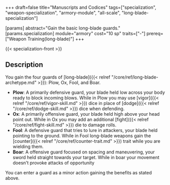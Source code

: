 +++
draft=false
title="Manuscripts and Codices"
tags=["specialization", "weapon-specialization", "armory-module", "all-scale", "long-blade-specialization"]

[params]
  abstract="Gain the basic long-blade guards."
  [params.specialization]
    module="armory"
    cost="10 sp"
    traits=["-"]
    prereq=["Weapon Training(long-blade)"]
+++

{{< specialization-front >}}

## Description

You gain the four guards of
[long-blade]({{< relref "/core/ref/long-blade-archetype.md" >}}): Plow, Ox, Fool,
and Boar.

* **Plow**: A primarily defensive guard, your blade held low across your body
ready to block incoming blows. While in Plow you may use 
[vigor]({{< relref "/core/ref/vigor-skill.md" >}}) dice in place of 
[dodge]({{< relref "/core/ref/dodge-skill.md" >}}) dice when defending.
* **Ox**: A primarily offensive guard, your blade held high above your head
point out. While in Ox you may add an additional 
[fight]({{< relref "/core/ref/fight-skill.md" >}}) die to damage rolls.
* **Fool**: A defensive guard that tries to lure in attackers, your blade held
pointing to the ground. While in Fool long-blade weapons gain the 
[counter]({{< relref "/core/ref/counter-trait.md" >}}) trait while you are 
wielding them.
* **Boar**: A offensive guard focused on spacing and maneuvering, your sword held
straight towards your target. While in boar your movement doesn't provoke attacks
of opportunity

You can enter a guard as a minor action gaining the benefits as stated above.

